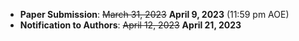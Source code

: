 - **Paper Submission**:         <s>March 31, 2023</s> <b>April 9, 2023</b> (11:59 pm AOE)
- **Notification to Authors**:  <s>April 12, 2023</s> <b>April 21, 2023</b>